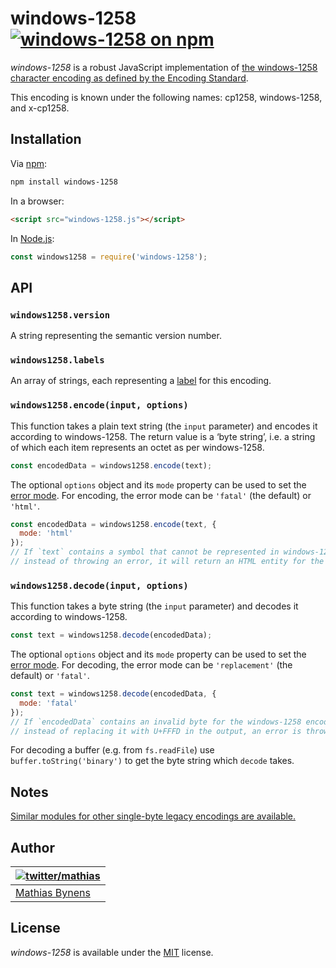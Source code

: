 # windows-1258 [![windows-1258 on npm](https://img.shields.io/npm/v/windows-1258)](https://www.npmjs.com/package/windows-1258)

_windows-1258_ is a robust JavaScript implementation of [the windows-1258 character encoding as defined by the Encoding Standard](https://encoding.spec.whatwg.org/#windows-1258).

This encoding is known under the following names: cp1258, windows-1258, and x-cp1258.

## Installation

Via [npm](https://www.npmjs.com/):

```bash
npm install windows-1258
```

In a browser:

```html
<script src="windows-1258.js"></script>
```

In [Node.js](https://nodejs.org/):

```js
const windows1258 = require('windows-1258');
```

## API

### `windows1258.version`

A string representing the semantic version number.

### `windows1258.labels`

An array of strings, each representing a [label](https://encoding.spec.whatwg.org/#label) for this encoding.

### `windows1258.encode(input, options)`

This function takes a plain text string (the `input` parameter) and encodes it according to windows-1258. The return value is a ‘byte string’, i.e. a string of which each item represents an octet as per windows-1258.

```js
const encodedData = windows1258.encode(text);
```

The optional `options` object and its `mode` property can be used to set the [error mode](https://encoding.spec.whatwg.org/#error-mode). For encoding, the error mode can be `'fatal'` (the default) or `'html'`.

```js
const encodedData = windows1258.encode(text, {
  mode: 'html'
});
// If `text` contains a symbol that cannot be represented in windows-1258,
// instead of throwing an error, it will return an HTML entity for the symbol.
```

### `windows1258.decode(input, options)`

This function takes a byte string (the `input` parameter) and decodes it according to windows-1258.

```js
const text = windows1258.decode(encodedData);
```

The optional `options` object and its `mode` property can be used to set the [error mode](https://encoding.spec.whatwg.org/#error-mode). For decoding, the error mode can be `'replacement'` (the default) or `'fatal'`.

```js
const text = windows1258.decode(encodedData, {
  mode: 'fatal'
});
// If `encodedData` contains an invalid byte for the windows-1258 encoding,
// instead of replacing it with U+FFFD in the output, an error is thrown.
```

For decoding a buffer (e.g. from `fs.readFile`) use `buffer.toString('binary')` to get the byte string which `decode` takes.

## Notes

[Similar modules for other single-byte legacy encodings are available.](https://www.npmjs.com/browse/keyword/legacy-encoding)

## Author

| [![twitter/mathias](https://gravatar.com/avatar/24e08a9ea84deb17ae121074d0f17125?s=70)](https://twitter.com/mathias "Follow @mathias on Twitter") |
|---|
| [Mathias Bynens](https://mathiasbynens.be/) |

## License

_windows-1258_ is available under the [MIT](https://mths.be/mit) license.
